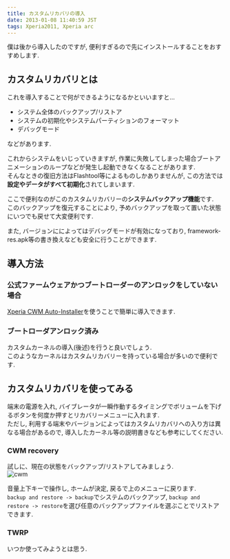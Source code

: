 ```yaml
---
title: カスタムリカバリの導入
date: 2013-01-08 11:40:59 JST
tags: Xperia2011, Xperia arc
---
```


僕は後から導入したのですが, 便利すぎるので先にインストールすることをおすすめします.

## カスタムリカバリとは

これを導入することで何ができるようになるかといいますと...

* システム全体のバックアップ/リストア
* システムの初期化やシステムパーティションのフォーマット
* デバッグモード

などがあります.

これからシステムをいじっていきますが, 作業に失敗してしまった場合ブートアニメーションのループなどが発生し起動できなくなることがあります.  
そんなときの復旧方法はFlashtool等によるものしかありませんが, この方法では**設定やデータがすべて初期化**されてしまいます.

ここで便利なのがこのカスタムリカバリーの**システムバックアップ機能**です.  
このバックアップを復元することにより, 予めバックアップを取って置いた状態にいつでも戻せて大変便利です.

また, バージョンにによってはデバッグモードが有効になっており, framework-res.apk等の書き換えなども安全に行うことができます.

## 導入方法

### 公式ファームウェアかつブートローダーのアンロックをしていない場合

[Xperia CWM Auto-Installer](https://play.google.com/store/apps/details?id=com.pvy.CWMinstaler)を使うことで簡単に導入できます.

### ブートローダアンロック済み

カスタムカーネルの導入(後述)を行うと良いでしょう.  
このようなカーネルはカスタムリカバリーを持っている場合が多いので便利です.

## カスタムリカバリを使ってみる

端末の電源を入れ, バイブレータが一瞬作動するタイミングでボリュームを下げるボタンを何度か押すとリカバリーメニューに入れます.  
ただし, 利用する端末やバージョンによってはカスタムリカバリへの入り方は異なる場合があるので, 導入したカーネル等の説明書きなども参考にしてください.

### CWM recovery

試しに、現在の状態をバックアップ/リストアしてみましょう.  
![cwm](https://lh3.googleusercontent.com/-lZm7hroXGfE/UjMqehvBRTI/AAAAAAAACjk/_xawE2n_9nw/s640/IMG_0995.JPG)

音量上下キーで操作し, ホームが決定, 戻るで上のメニューに戻ります.  
`backup and restore -> backup`でシステムのバックアップ, `backup and restore -> restore`を選び任意のバックアップファイルを選ぶことでリストアできます.

### TWRP

いつか使ってみようとは思う.
